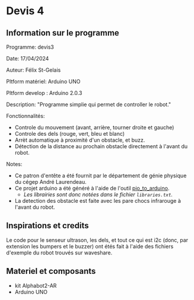 # Devis 4

## Information sur le programme

Programme:        devis3

Date:             17/04/2024

Auteur:           Félix St-Gelais

Pltform matériel: Arduino UNO

Pltform develop : Arduino 2.0.3

Description:      "Programme simplie qui permet de controller le robot."

Fonctionnalités:

- Controle du mouvement (avant, arrière, tourner droite et gauche)
- Controle des dels (rouge, vert, bleu et blanc)
- Arrèt automatique à proximité d'un obstacle, et buzz.
- Détection de la distance au prochain obstacle directement à l'avant du robot.

Notes:

- Ce patron d'entête a été fournit par le département de génie physique du cégep André Laurendeau.
- Ce projet arduino a été généré à l'aide de l'outil [pio_to_arduino](https://github.com/cidit/pio_to_arduino).
  - *Les librairies sont donc notées dans le fichier `libraries.txt`.*
- La detection des obstacle est faite avec les pare chocs infrarouge à l'avant du robot.
  
## Inspirations et credits

Le code pour le senseur ultrason, les dels, et tout ce qui est i2c (donc, par extension les bumpers et le buzzer) ont étés fait à l'aide des fichiers d'exemple du robot trouvés sur waveshare.

## Materiel et composants

- kit Alphabot2-AR
- Arduino UNO
